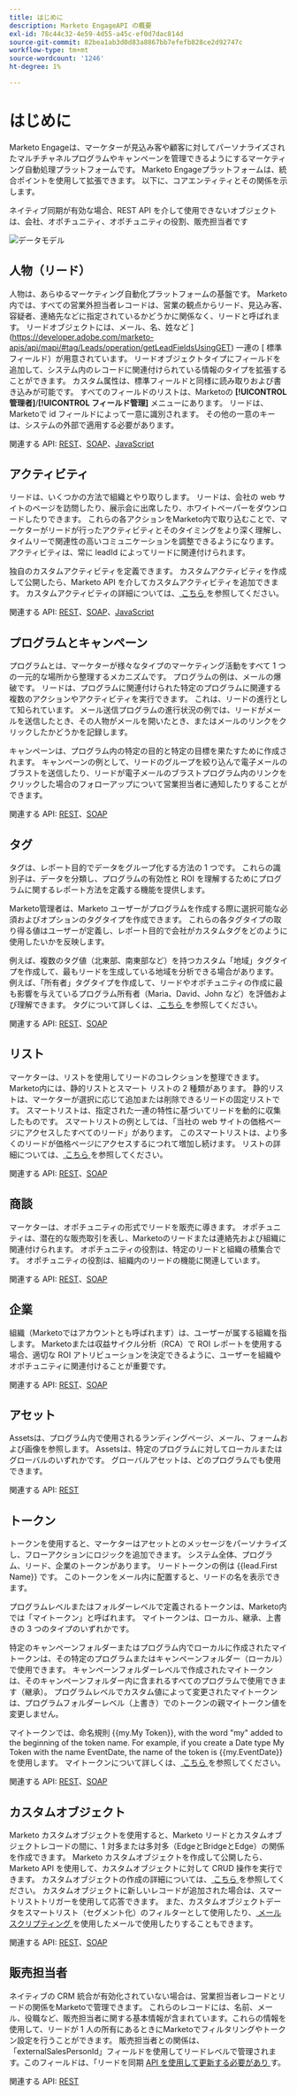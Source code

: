 ```yaml
---
title: はじめに
description: Marketo EngageAPI の概要
exl-id: 78c44c32-4e59-4d55-a45c-ef0d7dac814d
source-git-commit: 82bea1ab3d0d83a8867bb7efefb828ce2d92747c
workflow-type: tm+mt
source-wordcount: '1246'
ht-degree: 1%

---
```


# はじめに

Marketo Engageは、マーケターが見込み客や顧客に対してパーソナライズされたマルチチャネルプログラムやキャンペーンを管理できるようにするマーケティング自動処理プラットフォームです。 Marketo Engageプラットフォームは、統合ポイントを使用して拡張できます。 以下に、コアエンティティとその関係を示します。

ネイティブ同期が有効な場合、REST API を介して使用できないオブジェクトは、会社、オポチュニティ、オポチュニティの役割、販売担当者です

![ データモデル ](assets/data_model.png)

## 人物（リード）

人物は、あらゆるマーケティング自動化プラットフォームの基盤です。 Marketo内では、すべての営業外担当者レコードは、営業の観点からリード、見込み客、容疑者、連絡先などに指定されているかどうかに関係なく、リードと呼ばれます。 リードオブジェクトには、メール、名、姓など ](https://developer.adobe.com/marketo-apis/api/mapi/#tag/Leads/operation/getLeadFieldsUsingGET) 一連の [ 標準フィールド）が用意されています。 リードオブジェクトタイプにフィールドを追加して、システム内のレコードに関連付けられている情報のタイプを拡張することができます。 カスタム属性は、標準フィールドと同様に読み取りおよび書き込みが可能です。 すべてのフィールドのリストは、Marketoの **[!UICONTROL 管理者]**/**[!UICONTROL フィールド管理]** メニューにあります。 リードは、Marketoで id フィールドによって一意に識別されます。 その他の一意のキーは、システムの外部で適用する必要があります。

関連する API: [REST](https://developer.adobe.com/marketo-apis/api/mapi/#tag/Leads)、[SOAP](soap-api/leads.md)、[JavaScript](javascript-api/lead-tracking.md#lead-tracking-api)

## アクティビティ

リードは、いくつかの方法で組織とやり取りします。 リードは、会社の web サイトのページを訪問したり、展示会に出席したり、ホワイトペーパーをダウンロードしたりできます。 これらの各アクションをMarketo内で取り込むことで、マーケターがリードが行ったアクティビティとそのタイミングをより深く理解し、タイムリーで関連性の高いコミュニケーションを調整できるようになります。 アクティビティは、常に leadId によってリードに関連付けられます。

独自のカスタムアクティビティを定義できます。 カスタムアクティビティを作成して公開したら、Marketo API を介してカスタムアクティビティを追加できます。 カスタムアクティビティの詳細については、[ こちら ](https://experienceleague.adobe.com/en/docs/marketo/using/product-docs/administration/marketo-custom-activities/understanding-custom-activities) を参照してください。

関連する API: [REST](https://developer.adobe.com/marketo-apis/api/mapi/#tag/Activities)、[SOAP](soap-api/activities.md)、[JavaScript](javascript-api/lead-tracking.md#munchkin-behavior)

## プログラムとキャンペーン

プログラムとは、マーケターが様々なタイプのマーケティング活動をすべて 1 つの一元的な場所から整理するメカニズムです。 プログラムの例は、メールの爆破です。 リードは、プログラムに関連付けられた特定のプログラムに関連する複数のアクションやアクティビティを実行できます。 これは、リードの進行として知られています。 メール送信プログラムの進行状況の例では、リードがメールを送信したとき、その人物がメールを開いたとき、またはメールのリンクをクリックしたかどうかを記録します。

キャンペーンは、プログラム内の特定の目的と特定の目標を果たすために作成されます。 キャンペーンの例として、リードのグループを絞り込んで電子メールのブラストを送信したり、リードが電子メールのブラストプログラム内のリンクをクリックした場合のフォローアップについて営業担当者に通知したりすることができます。

関連する API: [REST](https://developer.adobe.com/marketo-apis/api/mapi/#tag/Campaigns)、[SOAP](soap-api/getcampaignsforsource.md)

## タグ

タグは、レポート目的でデータをグループ化する方法の 1 つです。 これらの識別子は、データを分類し、プログラムの有効性と ROI を理解するためにプログラムに関するレポート方法を定義する機能を提供します。

Marketo管理者は、Marketo ユーザーがプログラムを作成する際に選択可能な必須およびオプションのタグタイプを作成できます。 これらの各タグタイプの取り得る値はユーザーが定義し、レポート目的で会社がカスタムタグをどのように使用したいかを反映します。

例えば、複数のタグ値（北東部、南東部など）を持つカスタム「地域」タグタイプを作成して、最もリードを生成している地域を分析できる場合があります。 例えば、「所有者」タグタイプを作成して、リードやオポチュニティの作成に最も影響を与えているプログラム所有者（Maria、David、John など）を評価および理解できます。 タグについて詳しくは、[ こちら ](https://experienceleague.adobe.com/en/docs/marketo/using/product-docs/core-marketo-concepts/programs/working-with-programs/understanding-tags) を参照してください。

関連する API: [REST](https://developer.adobe.com/marketo-apis/api/asset/)、[SOAP](soap-api/gettags.md)

## リスト

マーケターは、リストを使用してリードのコレクションを整理できます。 Marketo内には、静的リストとスマート リストの 2 種類があります。 静的リストは、マーケターが選択に応じて追加または削除できるリードの固定リストです。 スマートリストは、指定された一連の特性に基づいてリードを動的に収集したものです。 スマートリストの例としては、「当社の web サイトの価格ページにアクセスしたすべてのリード」があります。 このスマートリストは、より多くのリードが価格ページにアクセスするにつれて増加し続けます。 リストの詳細については、[ こちら ](https://experienceleague.adobe.com/en/docs/marketo/using/home) を参照してください。

関連する API: [REST](https://developer.adobe.com/marketo-apis/api/asset/#tag/Static-Lists)、[SOAP](soap-api/getimporttoliststatus.md)

## 商談

マーケターは、オポチュニティの形式でリードを販売に導きます。 オポチュニティは、潜在的な販売取引を表し、Marketoのリードまたは連絡先および組織に関連付けられます。 オポチュニティの役割は、特定のリードと組織の積集合です。 オポチュニティの役割は、組織内のリードの機能に関連しています。

関連する API: [REST](https://developer.adobe.com/marketo-apis/api/mapi/#tag/Opportunities)、[SOAP](soap-api/getmobjects.md)

## 企業

組織（Marketoではアカウントとも呼ばれます）は、ユーザーが属する組織を指します。 Marketoまたは収益サイクル分析（RCA）で ROI レポートを使用する場合、適切な ROI アトリビューションを決定できるように、ユーザーを組織やオポチュニティに関連付けることが重要です。

関連する API: [REST](https://developer.adobe.com/marketo-apis/api/mapi/#tag/Companies)、[SOAP](soap-api/leads.md)

## アセット

Assetsは、プログラム内で使用されるランディングページ、メール、フォームおよび画像を参照します。 Assetsは、特定のプログラムに対してローカルまたはグローバルのいずれかです。 グローバルアセットは、どのプログラムでも使用できます。

関連する API: [REST](https://developer.adobe.com/marketo-apis/api/asset/)

## トークン

トークンを使用すると、マーケターはアセットとのメッセージをパーソナライズし、フローアクションにロジックを追加できます。 システム全体、プログラム、リード、企業のトークンがあります。 リードトークンの例は {{lead.First Name}} です。 このトークンをメール内に配置すると、リードの名を表示できます。

プログラムレベルまたはフォルダーレベルで定義されるトークンは、Marketo内では「マイトークン」と呼ばれます。 マイトークンは、ローカル、継承、上書きの 3 つのタイプのいずれかです。

特定のキャンペーンフォルダーまたはプログラム内でローカルに作成されたマイトークンは、その特定のプログラムまたはキャンペーンフォルダー（ローカル）で使用できます。 キャンペーンフォルダーレベルで作成されたマイトークンは、そのキャンペーンフォルダー内に含まれるすべてのプログラムで使用できます（継承）。 プログラムレベルでカスタム値によって変更されたマイトークンは、プログラムフォルダーレベル（上書き）でのトークンの親マイトークン値を変更しません。

マイトークンでは、命名規則 {{my.My Token}}, with the word "my" added to the beginning of the token name. For example, if you create a Date type My Token with the name EventDate, the name of the token is {{my.EventDate}} を使用します。 マイトークンについて詳しくは、[ こちら ](https://experienceleague.adobe.com/en/docs/marketo/using/product-docs/core-marketo-concepts/programs/tokens/understanding-my-tokens-in-a-program) を参照してください。

関連する API: [REST](https://developer.adobe.com/marketo-apis/api/asset/#tag/Tokens)、[SOAP](soap-api/getcampaignsforsource.md)

## カスタムオブジェクト

Marketo カスタムオブジェクトを使用すると、Marketo リードとカスタムオブジェクトレコードの間に、1 対多または多対多（EdgeとBridgeとEdge）の関係を作成できます。 Marketo カスタムオブジェクトを作成して公開したら、Marketo API を使用して、カスタムオブジェクトに対して CRUD 操作を実行できます。 カスタムオブジェクトの作成の詳細については、[ こちら ](https://experienceleague.adobe.com/en/docs/marketo/using/home) を参照してください。 カスタムオブジェクトに新しいレコードが追加された場合は、スマートリストトリガーを使用して応答できます。 また、カスタムオブジェクトデータをスマートリスト（セグメント化）のフィルターとして使用したり、[ メールスクリプティング ](email-scripting.md) を使用したメールで使用したりすることもできます。

関連する API: [REST](https://developer.adobe.com/marketo-apis/api/mapi/#tag/Custom-Objects)、[SOAP](soap-api/custom-objects.md)

## 販売担当者

ネイティブの CRM 統合が有効化されていない場合は、営業担当者レコードとリードの関係をMarketoで管理できます。 これらのレコードには、名前、メール、役職など、販売担当者に関する基本情報が含まれています。これらの情報を使用して、リードが 1 人の所有にあるときにMarketoでフィルタリングやトークン設定を行うことができます。 販売担当者との関係は、「externalSalesPersonId」フィールドを使用してリードレベルで管理されます。このフィールドは、「リードを同期 [ API を使用して更新する必要があり ](https://developer.adobe.com/marketo-apis/api/mapi/#tag/Leads/operation/syncLeadUsingPOST) す。

関連する API: [REST](https://developer.adobe.com/marketo-apis/api/mapi/#tag/Sales-Persons)
